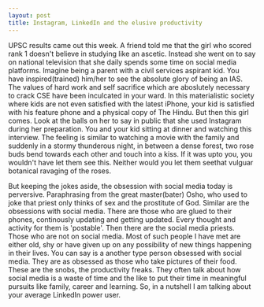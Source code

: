 ```yaml
---
layout: post
title: Instagram, LinkedIn and the elusive productivity
---
```

UPSC results came out this week. A friend told me that the girl who scored rank 1 doesn't believe in studying like an ascetic. Instead she went on to say on national television that she daily spends some time on social media platforms. Imagine being a parent with a civil services aspirant kid. You have inspired(trained) him/her to see the absolute glory of being an IAS. The values of hard work and self sacrifice which are aboslutely necessary to crack CSE have been inculcated in your ward. In this materialistic society where kids are not even satisfied with the latest iPhone, your kid is satisfied with his feature phone and a physical copy of The Hindu. But then this girl comes. Look at the balls on her to say in public that she used Instagram during her preparation. 
You and your kid sitting  at dinner and watching this interview. The feeling is 
similar to watching a movie with the family and suddenly in a stormy thunderous night, in between a dense forest, two rose buds bend towards each other and touch into a kiss. If it was upto you, you wouldn't have let them see this. Neither would you let them seethat vulguar botanical ravaging of the roses. 

But keeping the jokes aside, the obsession with social media today is perversive. Paraphrasing from the great master(bater) Osho, who used to joke that priest only thinks of sex and the prostitute of God. Similar are the obsessions with social media. There are those who are glued to their phones, continously updating and getting updated. Every thought and activity for them is 'postable'. Then there are the social media priests. Those who are not on social media. Most of such people I have met are either old, shy or have given up on any possibility of new things happening in their lives. You can say is a another type person obsessed with social media. They are as obsessed as those who take pictures of their food. These are the snobs, the productivity freaks. They often talk about how social media is a waste of time and the like to put their time in meaningful pursuits like family, career and learning. So, in a nutshell I am talking about your average LinkedIn power user.